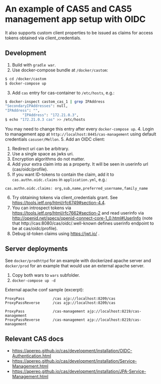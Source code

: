 # An example of CAS5 and CAS5 management app setup with OIDC

It also supports custom client properties to be issued as claims for
access tokens obtained via client_credentials.

## Development
1. Build with `gradle war`.
2. Use docker-compose bundle at `/docker/castom`:
```bash
$ cd /docker/castom
$ docker-compose up
```
3. Add `cas` entry for cas-container to `/etc/hosts`, e.g.:
```bash
$ docker-inspect castom_cas_1 | grep IPAddress
"SecondaryIPAddresses": null,
"IPAddress": "",
        "IPAddress": "172.21.0.3",
$ echo "172.21.0.3 cas" >> /etc/hosts
```
You may need to change this entry after every `docker-compose up`.
4. Login to management app at `http://localhost:8445/cas-management` using
default credentials `casuser/Mellon`.
5. Add an OIDC client:
  1. Redirect uri can be arbitrary.
  2. Use a single space as jwks uri.
  3. Encryption algorithms do not matter.
  4. Add your extra claim into as a property. It will be seen in userinfo url (cas/oidc/profile).
  5. If you want ID-tokens to contain the claim, add it to `cas.authn.oidc.claims` in `application.yml`, e.g.:
  ```
  cas.authn.oidc.claims: org,sub,name,preferred_username,family_name
  ```
  6. Try obtaining tokens via client_credentials grant. See https://tools.ietf.org/html/rfc6749#section-4.4.
  7. You can introspect tokens via https://tools.ietf.org/html/rfc7662#section-2
  and read userinfo via http://openid.net/specs/openid-connect-core-1_0.html#UserInfo
  (note that http://cas:8080/cas/oidc/.well-known defines userinfo endpoint to be at cas/oidc/profile).
  8. Debug id-token claims using https://jwt.io/ .

## Server deployments
See `docker/prodhttpd` for an example with dockerized apache server and `docker/prod` for an example that would use an external apache server.

1. Copy both wars to `wars` subfolder.
2. `docker-compose up -d`

External apache conf sample (excerpt):
```
ProxyPass             /cas ajp://localhost:8209/cas
ProxyPassReverse      /cas ajp://localhost:8209/cas

ProxyPass             /cas-management ajp://localhost:8219/cas-management
ProxyPassReverse      /cas-management ajp://localhost:8219/cas-management
```
## Relevant CAS docs
* https://apereo.github.io/cas/development/installation/OIDC-Authentication.html
* https://apereo.github.io/cas/development/installation/Service-Management.html
* https://apereo.github.io/cas/development/installation/JPA-Service-Management.html
